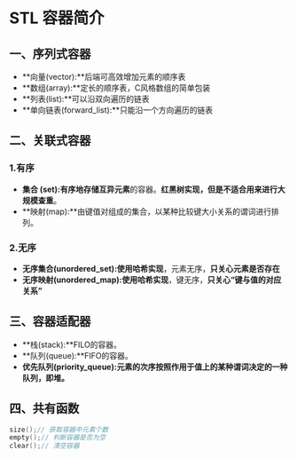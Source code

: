 # STL 容器简介

## 一、序列式容器

+ **向量(vector):**后端可高效增加元素的顺序表
+ **数组(array):**定长的顺序表，C风格数组的简单包装
+ **列表(list):**可以沿双向遍历的链表
+ **单向链表(forward_list):**只能沿一个方向遍历的链表



## 二、关联式容器

### 1.有序

+ **集合 (set):**有序地**存储互异元素**的容器。**红黑树实现，但是不适合用来进行大规模查重**。
+ **映射(map):**由键值对组成的集合，以某种比较键大小关系的谓词进行排列。



### 2.无序

+ **无序集合(unordered_set):**使用**哈希实现**，元素无序，**只关心元素是否存在**
+ **无序映射(unordered_map):**使用**哈希实现**，键无序，**只关心“键与值的对应关系”**



## 三、容器适配器

+ **栈(stack):**FILO的容器。
+ **队列(queue):**FIFO的容器。
+ **优先队列(priority_queue):**元素的次序按照作用于值上的某种谓词决定的一种队列，即**堆。**



## 四、共有函数

```c++
size();// 获取容器中元素个数
empty();// 判断容器是否为空
clear();// 清空容器
```

